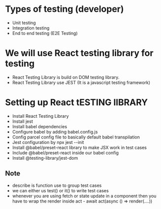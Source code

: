 # Types of testing (developer)
- Unit testing 
- Integration testing 
- End to end testing (E2E Testing)

# We will use React testing library for testing
- React Testing Library is build on DOM testing library.
- React Testing Library use JEST (It is a javascript testing framework)

# Setting up React tESTING lIBRARY
- Install React Testing Library
- Install jest
- Install babel dependencies
- Configure babel by adding babel.config.js
- Config parcel config file to basically default babel transpilation
- Jest configuration by npx jest --init
- Install @babel/preset-react library to make JSX work in test cases
- Include @babel/preset-react inside our babel config
- Install @testing-library/jest-dom

## Note
- describe is function use to group test cases
- we can either us test() or it() to write test cases
- whenever you are using fetch or state update in a component then you have to wrap the render inside act - await act(async () => render(....))